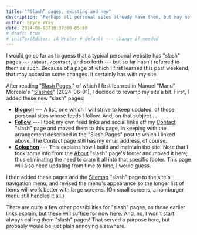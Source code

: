 ```yaml
---
title: "“Slash” pages, existing and new"
description: "Perhaps all personal sites already have them, but may not have called them this up to now."
author: Bryce Wray
date: 2024-06-03T10:37:00-05:00
# draft: true
# initTextEditor: iA Writer # default --- change if needed
---
```


I would go so far as to guess that a typical personal website has "slash" pages --- `/about`, `/contact`, and so forth --- but so far hasn't referred to them as such. Because of a page of which I first learned this past weekend, that may occasion some changes. It certainly has with my site.

<!--more-->

After reading "[Slash Pages](https://slashpages.net/)," of which I first learned in Manuel "Manu" Moreale's "[Slashes](https://manuelmoreale.com/slashes)" (<span class="nobrk">2024-06-01</span>), I decided to revamp my site a bit. First, I added these new "slash" pages:

- **[Blogroll](/blogroll/)** --- A list, one which I will strive to keep updated, of those personal sites whose feeds I follow. And, on that subject . . .
- **[Follow](/follow/)** --- I took my own feed links and social links off my [Contact](/contact/) "slash" page and moved them to this page, in keeping with the arrangement described in the "Slash Pages" post to which I linked above. The Contact page still has my email address, of course.
- **[Colophon](/colophon/)** --- This explains how I build and maintain the site. Note that I took some info from the [About](/about/) "slash" page's footer and moved it here, thus eliminating the need to cram it all into that specific footer. This page will also need updating from time to time, I would guess.

I then added these pages and the [Sitemap](/sitemap/) "slash" page to the site's navigation menu, and revised the menu's appearance so the longer list of items will work better with large screens. (On small screens, a hamburger menu still handles it all.)

There are quite a few other possibilities for "slash" pages, as those earlier links explain, but these will suffice for now here. And, no, I won't start always calling them "slash" pages! That served a purpose here, but probably would be just plain annoying elsewhere.
